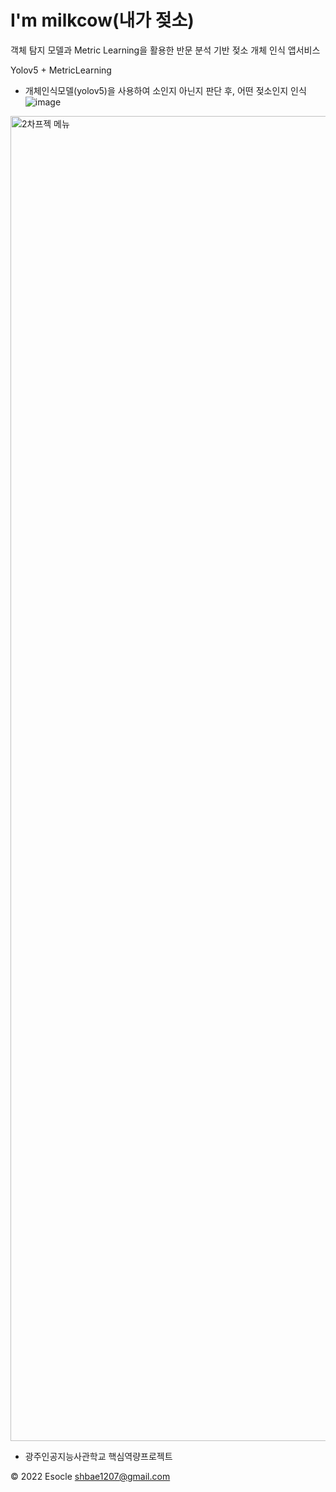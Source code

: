 # I'm milkcow(내가 젖소)

객체 탐지 모델과 Metric Learning을 활용한 반문 분석 기반 젖소 개체 인식 앱서비스

Yolov5 + MetricLearning

- 개체인식모델(yolov5)을 사용하여 소인지 아닌지 판단 후, 어떤 젖소인지 인식
![image](https://user-images.githubusercontent.com/91296140/208429838-e41d8186-4033-4b84-a94c-e9d35a5c2da9.png)


<img width="2120" alt="2차프젝 메뉴" src="https://user-images.githubusercontent.com/91296140/208430521-f7b87a90-84b6-4f82-8114-28b9aca2c480.png">

* 광주인공지능사관학교 핵심역량프로젝트

© 2022 Esocle shbae1207@gmail.com
